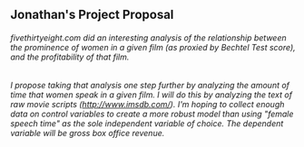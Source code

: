 ## Jonathan's Project Proposal

###### fivethirtyeight.com did an interesting analysis of the relationship between the prominence of women in a given film (as proxied by Bechtel Test score), and the profitability of that film.
###### I propose taking that analysis one step further by analyzing the amount of time that women speak in a given film. I will do this by analyzing the text of raw movie scripts (http://www.imsdb.com/). I'm hoping to collect enough data on control variables to create a more robust model than using "female speech time" as the sole independent variable of choice. The dependent variable will be gross box office revenue.
